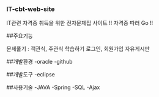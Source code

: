 ### IT-cbt-web-site

IT관련 자격증 취득을 위한 전자문제집 사이트 !! 자격증 따러 Go !!

##주요기능

문제풀기 : 객관식, 주관식
학습하기
로그인, 회원가입
자유게시판

##개발환경 -oracle -github

##개발도구 -eclipse

##사용기술 -JAVA -Spring -SQL -Ajax
